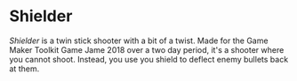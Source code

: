 # Shielder
*Shielder* is a twin stick shooter with a bit of a twist.
Made for the Game Maker Toolkit Game Jame 2018 over a two day period, it's a shooter where you cannot shoot. Instead, you use you shield to deflect enemy bullets back at them.